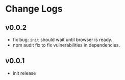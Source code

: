 # Change Logs

## v0.0.2

 - fix bug: `init` should wait until browser is ready.
 - npm audit fix to fix vulnerabilities in dependencies.


## v0.0.1

 - init release

